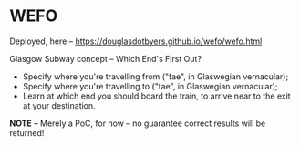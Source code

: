 # WEFO

Deployed, here – https://douglasdotbyers.github.io/wefo/wefo.html

Glasgow Subway concept – Which End's First Out?

 - Specify where you're travelling from ("fae", in Glaswegian vernacular);
 - Specify where you're travelling to ("tae", in Glaswegian vernacular);
 - Learn at which end you should board the train, to arrive near to the exit at your destination.

**NOTE** – Merely a PoC, for now – no guarantee correct results will be returned!
